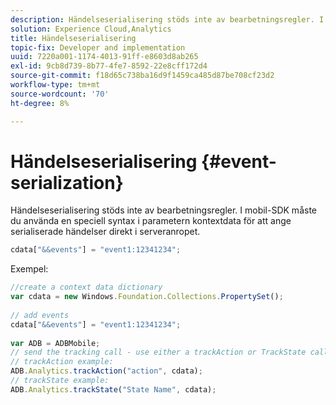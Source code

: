 ```yaml
---
description: Händelseserialisering stöds inte av bearbetningsregler. I mobil-SDK måste du använda en särskild syntax i parametern context data för att ange serialiserade händelser direkt i serveranropet.
solution: Experience Cloud,Analytics
title: Händelseserialisering
topic-fix: Developer and implementation
uuid: 7220a001-1174-4013-91ff-e8603d8ab265
exl-id: 9cb8d739-8b77-4fe7-8592-22e8cff172d4
source-git-commit: f18d65c738ba16d9f1459ca485d87be708cf23d2
workflow-type: tm+mt
source-wordcount: '70'
ht-degree: 8%

---
```


# Händelseserialisering {#event-serialization}

Händelseserialisering stöds inte av bearbetningsregler. I mobil-SDK måste du använda en speciell syntax i parametern kontextdata för att ange serialiserade händelser direkt i serveranropet.

```js
cdata["&&events"] = "event1:12341234";
```

Exempel:

```js
//create a context data dictionary 
var cdata = new Windows.Foundation.Collections.PropertySet(); 
 
// add events 
cdata["&&events"] = "event1:12341234"; 
 
var ADB = ADBMobile; 
// send the tracking call - use either a trackAction or TrackState call. 
// trackAction example: 
ADB.Analytics.trackAction("action", cdata); 
// trackState example: 
ADB.Analytics.trackState("State Name", cdata);
```
